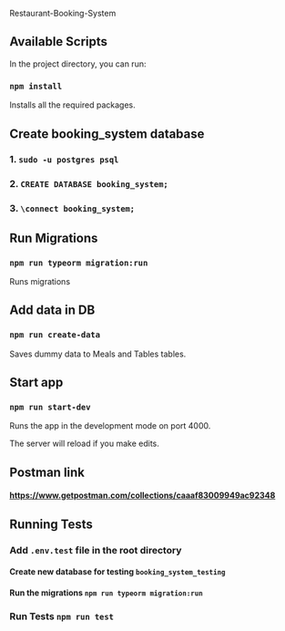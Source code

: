 Restaurant-Booking-System

## Available Scripts

In the project directory, you can run:

### `npm install`

Installs all the required packages.

## Create booking_system database

### 1. `sudo -u postgres psql`

### 2. `CREATE DATABASE booking_system;`

### 3. `\connect booking_system;`

## Run Migrations

### `npm run typeorm migration:run`

Runs migrations

## Add data in DB

### `npm run create-data`

Saves dummy data to Meals and Tables tables.<br />

## Start app

### `npm run start-dev`

Runs the app in the development mode on port 4000.<br />

The server will reload if you make edits.<br />

## Postman link

#### https://www.getpostman.com/collections/caaaf83009949ac92348


## Running Tests

### Add `.env.test` file in the root directory

#### Create new database for testing `booking_system_testing`

#### Run the migrations `npm run typeorm migration:run`
###  Run Tests `npm run test`



